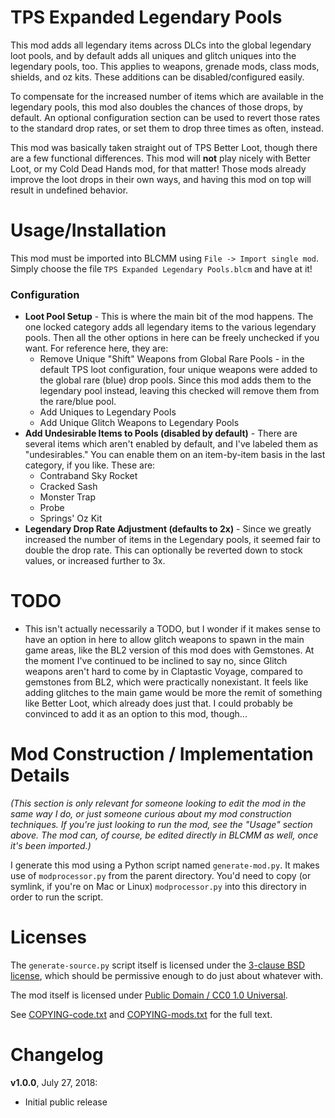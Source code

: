 TPS Expanded Legendary Pools
============================

This mod adds all legendary items across DLCs into the global legendary loot
pools, and by default adds all uniques and glitch uniques into the
legendary pools, too.  This applies to weapons, grenade mods, class mods,
shields, and oz kits.  These additions can be disabled/configured easily.

To compensate for the increased number of items which are available in
the legendary pools, this mod also doubles the chances of those
drops, by default.  An optional configuration section can be used to revert
those rates to the standard drop rates, or set them to drop three times as
often, instead.

This mod was basically taken straight out of TPS Better Loot, though there
are a few functional differences.  This mod will **not** play nicely with
Better Loot, or my Cold Dead Hands mod, for that matter!  Those mods already
improve the loot drops in their own ways, and having this mod on top will
result in undefined behavior.

Usage/Installation
==================

This mod must be imported into BLCMM using `File -> Import single mod`.
Simply choose the file `TPS Expanded Legendary Pools.blcm` and have at it!

### Configuration

* **Loot Pool Setup** - This is where the main bit of the mod happens.
  The one locked category adds all legendary items to the various legendary
  pools.  Then all the other options in here can be freely unchecked if you
  want.  For reference here, they are:
  * Remove Unique "Shift" Weapons from Global Rare Pools - in the default
    TPS loot configuration, four unique weapons were added to the global
    rare (blue) drop pools.  Since this mod adds them to the legendary
    pool instead, leaving this checked will remove them from the rare/blue
    pool.
  * Add Uniques to Legendary Pools
  * Add Unique Glitch Weapons to Legendary Pools
* **Add Undesirable Items to Pools (disabled by default)** - There are several
  items which aren't enabled by default, and I've labeled them as
  "undesirables."  You can enable them on an item-by-item basis in the last
  category, if you like.  These are:
  * Contraband Sky Rocket
  * Cracked Sash
  * Monster Trap
  * Probe
  * Springs' Oz Kit
* **Legendary Drop Rate Adjustment (defaults to 2x)** - Since we greatly
  increased the number of items in the Legendary pools, it seemed fair to
  double the drop rate.  This can optionally be reverted down to stock values,
  or increased further to 3x.

TODO
====

* This isn't actually necessarily a TODO, but I wonder if it makes sense to have
  an option in here to allow glitch weapons to spawn in the main game areas, like
  the BL2 version of this mod does with Gemstones. At the moment I've continued
  to be inclined to say no, since Glitch weapons aren't hard to come by in
  Claptastic Voyage, compared to gemstones from BL2, which were practically
  nonexistant.  It feels like adding glitches to the main game would be more the
  remit of something like Better Loot, which already does just that.  I could
  probably be convinced to add it as an option to this mod, though...

Mod Construction / Implementation Details
=========================================

*(This section is only relevant for someone looking to edit the mod in the
same way I do, or just someone curious about my mod construction techniques.
If you're just looking to run the mod, see the "Usage" section above.  The
mod can, of course, be edited directly in BLCMM as well, once it's
been imported.)*

I generate this mod using a Python script named `generate-mod.py`.  It
makes use of `modprocessor.py` from the parent directory.  You'd need to copy
(or symlink, if you're on Mac or Linux) `modprocessor.py` into this directory
in order to run the script.

Licenses
========

The `generate-source.py` script itself is licensed under the
[3-clause BSD license](https://opensource.org/licenses/BSD-3-Clause),
which should be permissive enough to do just about whatever with.

The mod itself is licensed under
[Public Domain / CC0 1.0 Universal](https://creativecommons.org/publicdomain/zero/1.0/).

See [COPYING-code.txt](../COPYING-code.txt) and [COPYING-mods.txt](../COPYING-mods.txt)
for the full text.

Changelog
=========

**v1.0.0**, July 27, 2018:
 * Initial public release
